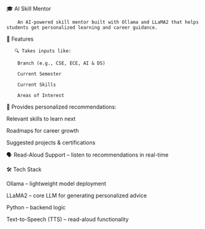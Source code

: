 🎓 AI Skill Mentor

        An AI-powered skill mentor built with Ollama and LLaMA2 that helps students get personalized learning and career guidance.


🚀 Features

       🔍 Takes inputs like:

        Branch (e.g., CSE, ECE, AI & DS)

        Current Semester

        Current Skills

        Areas of Interest


🎯 Provides personalized recommendations:

Relevant skills to learn next

Roadmaps for career growth

Suggested projects & certifications


🗣️ Read-Aloud Support – listen to recommendations in real-time



🛠️ Tech Stack

Ollama – lightweight model deployment

LLaMA2 – core LLM for generating personalized advice

Python – backend logic

Text-to-Speech (TTS) – read-aloud functionality
